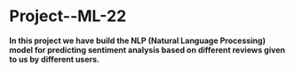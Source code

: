 # Project--ML-22

<table>
  
**In this project we have build the NLP (Natural Language Processing) model for predicting sentiment analysis based on different reviews given to us by different users.**

  
</table>
